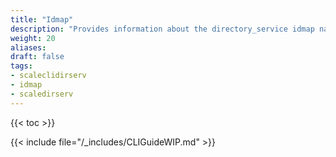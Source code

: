 ```yaml
---
title: "Idmap"
description: "Provides information about the directory_service idmap namespace in the TrueNAS CLI. Includes command syntax and common commands."
weight: 20
aliases:
draft: false
tags:
- scaleclidirserv
- idmap
- scaledirserv
---
```


{{< toc >}}

{{< include file="/_includes/CLIGuideWIP.md" >}}
